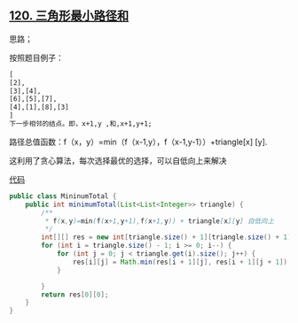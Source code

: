 ## [120. 三角形最小路径和](https://leetcode-cn.com/problems/triangle/)

思路；

按照题目例子：

```txt
[
[2],
[3],[4],
[6],[5],[7],
[4],[1],[8],[3]
]
下一步相邻的结点。即，x+1,y ,和,x+1,y+1;
```

路径总值函数：f（x，y）=min（f（x-1,y），f（x-1,y-1））+triangle[x] [y].

这利用了贪心算法，每次选择最优的选择，可以自低向上来解决

[代码](../../../leetcode/app/src/main/java/top/werls/leetcode/MininumTotal.java)

```java
public class MininumTotal {
    public int minimumTotal(List<List<Integer>> triangle) {
        /**
         * f(x,y)=min(f(x+1,y+1),f(x+1,y)) + triangle[x][y] 自低向上
         */
        int[][] res = new int[triangle.size() + 1][triangle.size() + 1];
        for (int i = triangle.size() - 1; i >= 0; i--) {
            for (int j = 0; j < triangle.get(i).size(); j++) {
                res[i][j] = Math.min(res[i + 1][j], res[i + 1][j + 1]) + triangle.get(i).get(j);
            }

        }
        return res[0][0];
    }
}
```

